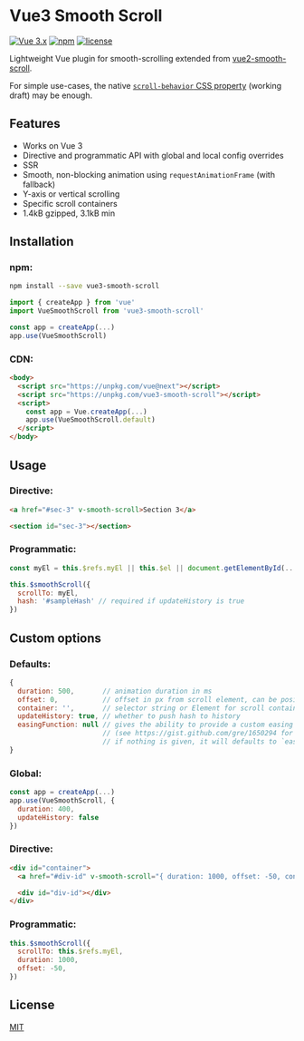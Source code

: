 # Vue3 Smooth Scroll

[![Vue 3.x](https://img.shields.io/badge/Vue-3.x-brightgreen.svg)](https://vuejs.org/v2/guide/)
[![npm](https://img.shields.io/npm/v/vue3-smooth-scroll.svg)](https://www.npmjs.com/package/vue3-smooth-scroll)
[![license](https://img.shields.io/github/license/mashape/apistatus.svg)](https://github.com/laineus/vue3-smooth-scroll/blob/master/LICENSE)

Lightweight Vue plugin for smooth-scrolling extended from [vue2-smooth-scroll](https://github.com/Yuliang-Lee/vue2-smooth-scroll).

For simple use-cases, the native [`scroll-behavior` CSS property](https://developer.mozilla.org/en-US/docs/Web/CSS/scroll-behavior) (working draft) may be enough.

## Features

- Works on Vue 3
- Directive and programmatic API with global and local config overrides
- SSR
- Smooth, non-blocking animation using `requestAnimationFrame` (with fallback)
- Y-axis or vertical scrolling
- Specific scroll containers
- 1.4kB gzipped, 3.1kB min

## Installation

### npm:

``` bash
npm install --save vue3-smooth-scroll
```

``` js
import { createApp } from 'vue'
import VueSmoothScroll from 'vue3-smooth-scroll'

const app = createApp(...)
app.use(VueSmoothScroll)
```

### CDN:

``` html
<body>
  <script src="https://unpkg.com/vue@next"></script>
  <script src="https://unpkg.com/vue3-smooth-scroll"></script>
  <script>
    const app = Vue.createApp(...)
    app.use(VueSmoothScroll.default)
  </script>
</body>
```

## Usage

### Directive:

``` html
<a href="#sec-3" v-smooth-scroll>Section 3</a>

<section id="sec-3"></section>
```

### Programmatic:

``` js
const myEl = this.$refs.myEl || this.$el || document.getElementById(...)

this.$smoothScroll({
  scrollTo: myEl,
  hash: '#sampleHash' // required if updateHistory is true
})
```

## Custom options

### Defaults:

``` js
{
  duration: 500,       // animation duration in ms
  offset: 0,           // offset in px from scroll element, can be positive or negative
  container: '',       // selector string or Element for scroll container, default is window
  updateHistory: true, // whether to push hash to history
  easingFunction: null // gives the ability to provide a custom easing function `t => ...`
                       // (see https://gist.github.com/gre/1650294 for examples)
                       // if nothing is given, it will defaults to `easeInOutCubic`
}
```

### Global:

``` js
const app = createApp(...)
app.use(VueSmoothScroll, {
  duration: 400,
  updateHistory: false
})
```

### Directive:

``` html
<div id="container">
  <a href="#div-id" v-smooth-scroll="{ duration: 1000, offset: -50, container: '#container' }">Anchor</a>

  <div id="div-id"></div>
</div>
```

### Programmatic:

``` js
this.$smoothScroll({
  scrollTo: this.$refs.myEl,
  duration: 1000,
  offset: -50,
})
```

## License

[MIT](./LICENSE)
